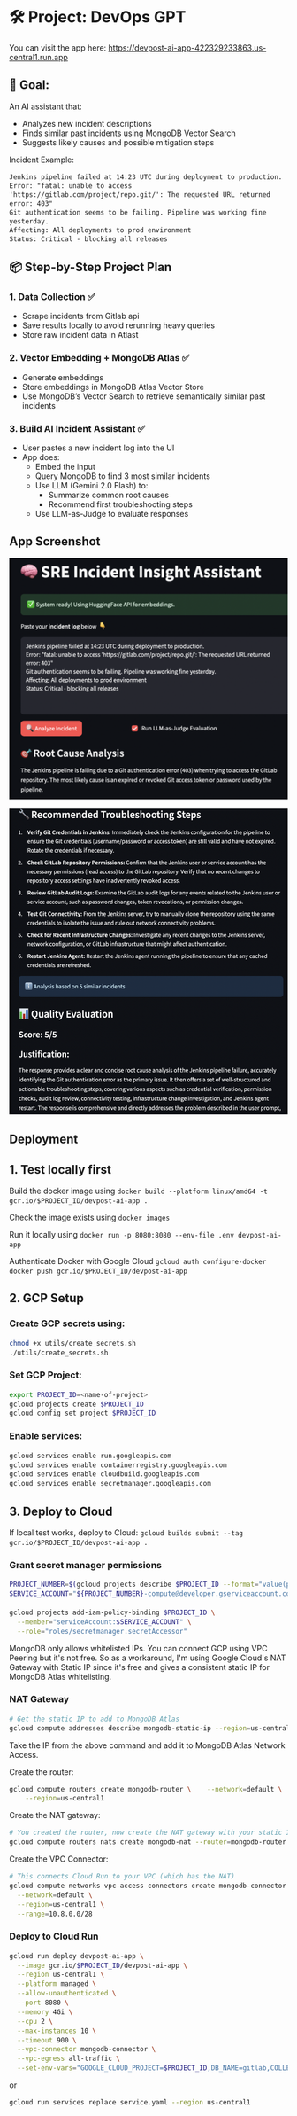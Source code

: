 # 🛠️ Project: DevOps GPT 

You can visit the app here: https://devpost-ai-app-422329233863.us-central1.run.app


## 🔹 Goal:

An AI assistant that:

- Analyzes new incident descriptions
- Finds similar past incidents using MongoDB Vector Search
- Suggests likely causes and possible mitigation steps

Incident Example:
```
Jenkins pipeline failed at 14:23 UTC during deployment to production. 
Error: "fatal: unable to access 'https://gitlab.com/project/repo.git/': The requested URL returned error: 403"
Git authentication seems to be failing. Pipeline was working fine yesterday.
Affecting: All deployments to prod environment
Status: Critical - blocking all releases
```

## 📦 Step-by-Step Project Plan

### 1. Data Collection ✅ 

- Scrape incidents from Gitlab api 
- Save results locally to avoid rerunning heavy queries
- Store raw incident data in Atlast

### 2. Vector Embedding + MongoDB Atlas ✅ 

- Generate embeddings  
- Store embeddings in MongoDB Atlas Vector Store 
- Use MongoDB’s Vector Search to retrieve semantically similar past incidents

### 3. Build AI Incident Assistant ✅

- User pastes a new incident log into the UI
- App does:
    - Embed the input
    - Query MongoDB to find 3 most similar incidents
    - Use LLM (Gemini 2.0 Flash) to:
        - Summarize common root causes
        - Recommend first troubleshooting steps
    - Use LLM-as-Judge to evaluate responses

## App Screenshot

![Alt text](images/ss_1.png)

![Alt text](images/ss_2.png)


## Deployment

## 1. Test locally first

Build the docker image using `docker build --platform linux/amd64 -t gcr.io/$PROJECT_ID/devpost-ai-app .`

Check the image exists using `docker images`

Run it locally using `docker run -p 8080:8080 --env-file .env devpost-ai-app`

Authenticate Docker with Google Cloud `gcloud auth configure-docker`
`docker push gcr.io/$PROJECT_ID/devpost-ai-app`

## 2. GCP Setup

### Create GCP secrets using:
```bash
chmod +x utils/create_secrets.sh
./utils/create_secrets.sh 
```

### Set GCP Project:
```bash
export PROJECT_ID=<name-of-project>
gcloud projects create $PROJECT_ID 
gcloud config set project $PROJECT_ID 
```

### Enable services:
```bash
gcloud services enable run.googleapis.com 
gcloud services enable containerregistry.googleapis.com 
gcloud services enable cloudbuild.googleapis.com  
gcloud services enable secretmanager.googleapis.com 
```

## 3. Deploy to Cloud

If local test works, deploy to Cloud: `gcloud builds submit --tag gcr.io/$PROJECT_ID/devpost-ai-app .`

### Grant secret manager permissions 
```bash
PROJECT_NUMBER=$(gcloud projects describe $PROJECT_ID --format="value(projectNumber)")
SERVICE_ACCOUNT="${PROJECT_NUMBER}-compute@developer.gserviceaccount.com"

gcloud projects add-iam-policy-binding $PROJECT_ID \
  --member="serviceAccount:$SERVICE_ACCOUNT" \
  --role="roles/secretmanager.secretAccessor"
```

MongoDB only allows whitelisted IPs. You can connect GCP using VPC Peering but it's not free. So as a workaround, I'm using  Google Cloud's NAT Gateway with Static IP since it's free and gives a consistent static IP for MongoDB Atlas whitelisting.

### NAT Gateway
```bash
# Get the static IP to add to MongoDB Atlas
gcloud compute addresses describe mongodb-static-ip --region=us-central1 --format="get(address)"
```
Take the IP from the above command and add it to MongoDB Atlas Network Access.

Create the router:
```bash
gcloud compute routers create mongodb-router \    --network=default \
    --region=us-central1
```
Create the NAT gateway:
```bash
# You created the router, now create the NAT gateway with your static IP
gcloud compute routers nats create mongodb-nat --router=mongodb-router --region=us-central1 --nat-external-ip-pool=mongodb-static-ip --nat-all-subnet-ip-ranges
```

Create the VPC Connector:
```bash
# This connects Cloud Run to your VPC (which has the NAT)
gcloud compute networks vpc-access connectors create mongodb-connector \
  --network=default \
  --region=us-central1 \
  --range=10.8.0.0/28
```

### Deploy to Cloud Run
```bash
gcloud run deploy devpost-ai-app \
  --image gcr.io/$PROJECT_ID/devpost-ai-app \
  --region us-central1 \
  --platform managed \
  --allow-unauthenticated \
  --port 8080 \
  --memory 4Gi \
  --cpu 2 \
  --max-instances 10 \
  --timeout 900 \
  --vpc-connector mongodb-connector \
  --vpc-egress all-traffic \
  --set-env-vars="GOOGLE_CLOUD_PROJECT=$PROJECT_ID,DB_NAME=gitlab,COLLECTION_NAME=incidents,GITLAB_URL=https://gitlab.com,GITLAB_PROJECT_URL=gitlab-com/gl-infra/production,INCIDENTS_PATH=data/incidents.pkl"
```

or 
```bash
gcloud run services replace service.yaml --region us-central1
```

